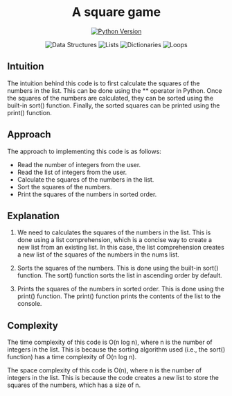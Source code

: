 <h1 align="center">
A square game
</h1>

<p align="center">
  <a href="https://www.python.org/downloads/release/python-380/">
    <img src="https://img.shields.io/badge/Python-3.8%2B-blue" alt="Python Version">
  </a>
</p>
<p align="center">
  <img src="https://img.shields.io/badge/-Data%20Structures-lightgrey" alt="Data Structures">
  <img src="https://img.shields.io/badge/-Lists-brightgreen" alt="Lists">
  <img src="https://img.shields.io/badge/-Dictionaries-orange" alt="Dictionaries">
  <img src="https://img.shields.io/badge/-Loops-blue" alt="Loops">
</p>


## Intuition
The intuition behind this code is to first calculate the squares of the numbers in the list. This can be done using the ** operator in Python. Once the squares of the numbers are calculated, they can be sorted using the built-in sort() function. Finally, the sorted squares can be printed using the print() function.

## Approach
The approach to implementing this code is as follows:

- Read the number of integers from the user.
- Read the list of integers from the user.
- Calculate the squares of the numbers in the list.
- Sort the squares of the numbers.
- Print the squares of the numbers in sorted order.

## Explanation
1. We need to calculates the squares of the numbers in the list. This is done using a list comprehension, which is a concise way to create a new list from an existing list. In this case, the list comprehension creates a new list of the squares of the numbers in the nums list.

2. Sorts the squares of the numbers. This is done using the built-in sort() function. The sort() function sorts the list in ascending order by default.

3. Prints the squares of the numbers in sorted order. This is done using the print() function. The print() function prints the contents of the list to the console.

## Complexity
The time complexity of this code is O(n log n), where n is the number of integers in the list. This is because the sorting algorithm used (i.e., the sort() function) has a time complexity of O(n log n).

The space complexity of this code is O(n), where n is the number of integers in the list. This is because the code creates a new list to store the squares of the numbers, which has a size of n.
